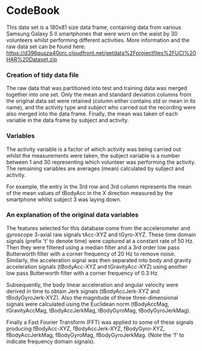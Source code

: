 # CodeBook

This data set is a 180x81 size data frame, containing data from various Samsung Galaxy S II smartphones
that were worn on the waist by 30 volunteers whilst performing different activities. More information and
the raw data set can be found here: https://d396qusza40orc.cloudfront.net/getdata%2Fprojectfiles%2FUCI%20HAR%20Dataset.zip


### Creation of tidy data file

The raw data that was partitioned into test and training data was merged together into one set. Only the mean and standard deviation 
columns from the original data set were retained (column either contains std or mean in its name), and the activity type and subject who carried out the recording 
were also merged into the data frame. Finally, the mean was taken of each variable in the data frame by subject and activity.


### Variables

The activity variable is a factor of which activity was being carried out whilst the measurements were taken, the subject
variable is a number between 1 and 30 representing which volunteer was performing the activity. The remaining variables are averages (mean)
calculated by subject and activity.

For example, the entry in the 3rd row and 3rd column represents the mean of the mean values of tBodyAcc in the X direction measured by the
smartphone whilst subject 3 was laying down.


### An explanation of the original data variables
The features selected for this database come from the accelerometer and gyroscope 3-axial raw signals tAcc-XYZ and tGyro-XYZ. 
These time domain signals (prefix 't' to denote time) were captured at a constant rate of 50 Hz. 
Then they were filtered using a median filter and a 3rd order low pass Butterworth filter with a corner frequency of 20 Hz to remove noise. 
Similarly, the acceleration signal was then separated into body and gravity acceleration signals (tBodyAcc-XYZ and tGravityAcc-XYZ) using 
another low pass Butterworth filter with a corner frequency of 0.3 Hz. 

Subsequently, the body linear acceleration and angular velocity were derived in time to obtain Jerk signals (tBodyAccJerk-XYZ and tBodyGyroJerk-XYZ). 
Also the magnitude of these three-dimensional signals were calculated using the Euclidean norm (tBodyAccMag, tGravityAccMag, tBodyAccJerkMag, tBodyGyroMag, tBodyGyroJerkMag). 

Finally a Fast Fourier Transform (FFT) was applied to some of these signals producing fBodyAcc-XYZ, fBodyAccJerk-XYZ, fBodyGyro-XYZ, fBodyAccJerkMag, fBodyGyroMag, fBodyGyroJerkMag. (Note the 'f' to indicate frequency domain signals). 
